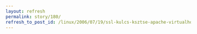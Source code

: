 ```yaml
---
layout: refresh
permalink: story/180/
refresh_to_post_id: /linux/2006/07/19/ssl-kulcs-ksztse-apache-virtualhost-hoz-debian-on-democa-val
---
```


